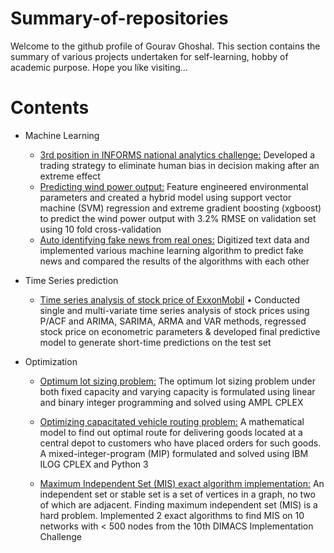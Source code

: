 # Summary-of-repositories
Welcome to the github profile of Gourav Ghoshal. This section contains the summary of various projects undertaken for self-learning, hobby of academic purpose. Hope you like visiting...
# Contents
- Machine Learning
  * [3rd position in INFORMS national analytics challenge:](https://www.ideaconnection.com/principal-orms-challenge/winners.php) Developed a trading strategy to eliminate human bias in decision making after an extreme effect
  * [Predicting wind power output:](https://github.com/ghoshal7/Wind-Power-Prediction) Feature engineered environmental parameters and created a hybrid model using support vector machine (SVM) regression and extreme gradient boosting (xgboost) to predict the wind power output with 3.2% RMSE on validation set using 10 fold cross-validation
  * [Auto identifying fake news from real ones:](https://github.com/ghoshal7/Fake_or_real_news) Digitized text data and implemented various machine learning algorithm to predict fake news and compared the results of the algorithms with each other

- Time Series prediction
  * [Time series analysis of stock price of ExxonMobil](https://github.com/ghoshal7/Econometric-Time-Series-Analysis-of-stock-price) •	Conducted single and multi-variate time series analysis of stock prices using P/ACF and ARIMA, SARIMA, ARMA and VAR methods, regressed stock price on econometric parameters & developed final predictive model to generate short-time predictions on the test set

- Optimization
  * [Optimum lot sizing problem:](https://github.com/ghoshal7/LP-using-CPLEX) The optimum lot sizing problem under both fixed capacity and varying capacity is formulated using linear and binary integer programming and solved using AMPL CPLEX 
  
  * [Optimizing capacitated vehicle routing problem:](https://github.com/ghoshal7/Capacitated_Vehicle_Routing_Problem) A mathematical model to find out optimal route for delivering goods located at a central depot to customers who have placed orders for such goods. A mixed-integer-program (MIP) formulated and solved using IBM ILOG CPLEX and Python 3
  
  * [Maximum Independent Set (MIS) exact algorithm implementation:](https://github.com/ghoshal7/maximum_independent_set-MIS-) An independent set or stable set is a set of vertices in a graph, no two of which are adjacent. Finding maximum independent set (MIS) is a hard problem. Implemented 2 exact algorithms to find MIS on 10 networks with < 500 nodes from the 10th DIMACS Implementation Challenge 
  
